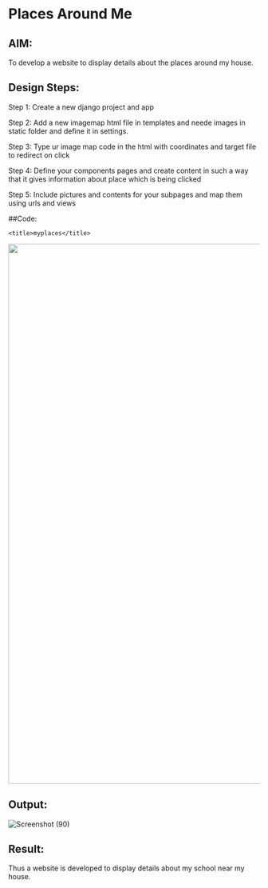 # Places Around Me
## AIM:
To develop a website to display details about the places around my house.

## Design Steps:
Step 1:
Create a new django project and app

Step 2:
Add a new imagemap html file in templates and neede images in static folder and define it in settings.

Step 3:
Type ur image map code in the html with coordinates and target file to redirect on click

Step 4:
Define your components pages and create content in such a way that it gives information about place which is being clicked

Step 5:
Include pictures and contents for your subpages and map them using urls and views

##Code:
<!DOCTYPE html>
<html lang="en">
<head>
    
    <title>myplaces</title>
</head>
<body>
  
<img id="Image-Maps-Com-image-maps-2023-06-05-141040" src="https://app.image-maps.com/m/private/0/0croaken5a5oaa1trr13v9eodh_map1.jpg.jpeg" border="0" width="1920" height="1080" orgWidth="1920" orgHeight="1080" usemap="#image-maps-2023-06-05-141040" alt="" />
<map name="image-maps-2023-06-05-141040" id="ImageMapsCom-image-maps-2023-06-05-141040">
<area  alt="" title="stadium" href="stadium.html" shape="rect" coords="693,401.00001525878906,743,451.00001525878906" style="outline:none;" target="_self"     />
<area  alt="" title="stadium" href="stadium.html" shape="rect" coords="493,418,668,665" style="outline:none;" target="_self"     />
<area  alt="" title="temple" href="temple.html" shape="rect" coords="1381,184,1456,276" style="outline:none;" target="_self"     />
<area  alt="" title="mosque" href="mosque.html" shape="rect" coords="942,453,1017,545" style="outline:none;" target="_self"     />
<area  alt="" title="theater" href="theater.html" shape="rect" coords="1831,302,1874,353" style="outline:none;" target="_self"     />
<area  alt="" title="postoffice" href="postoffice.html" shape="rect" coords="1801,479,1844,530" style="outline:none;" target="_self"     />
<area shape="rect" coords="1918,1078,1920,1080" alt="Image Map" style="outline:none;" title="Image Map" href="https://www.image-maps.com/" />
</map>


</body>
</html> 


## Output:

![Screenshot (90)](https://github.com/RAHUL-22001882/places-around-me/assets/123528986/09e40feb-90d6-4bd0-9b7b-6eb73ee477bd)

## Result:
Thus a website is developed to display details about my school near my house.
